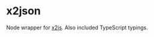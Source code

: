 # x2json

Node wrapper for [x2js](https://github.com/abdmob/x2js). Also included TypeScript typings.